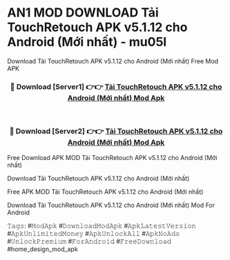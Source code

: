 # AN1 MOD DOWNLOAD Tải TouchRetouch APK v5.1.12 cho Android (Mới nhất) - mu05l
Download Tải TouchRetouch APK v5.1.12 cho Android (Mới nhất) Free Mod APK

<div align="center">
<h3>🔴 Download [Server1] 👉👉 <a href="https://apk-comot.site?title=Tải_TouchRetouch_APK_v5.1.12_cho_Android_(Mới_nhất)">Tải TouchRetouch APK v5.1.12 cho Android (Mới nhất) Mod Apk</a></h3><br>

<h3>🔴 Download [Server2] 👉👉 <a href="https://apk-comot.site?title=Tải_TouchRetouch_APK_v5.1.12_cho_Android_(Mới_nhất)">Tải TouchRetouch APK v5.1.12 cho Android (Mới nhất) Mod Apk</a></h3>
</div>


Free Download APK MOD Tải TouchRetouch APK v5.1.12 cho Android (Mới nhất)

Download Tải TouchRetouch APK v5.1.12 cho Android (Mới nhất) 

Free APK MOD Tải TouchRetouch APK v5.1.12 cho Android (Mới nhất) 

Download Tải TouchRetouch APK v5.1.12 cho Android (Mới nhất) Mod For Android

𝚃𝚊𝚐𝚜: #𝙼𝚘𝚍𝙰𝚙𝚔 #𝙳𝚘𝚠𝚗𝚕𝚘𝚊𝚍𝙼𝚘𝚍𝙰𝚙𝚔 #𝙰𝚙𝚔𝙻𝚊𝚝𝚎𝚜𝚝𝚅𝚎𝚛𝚜𝚒𝚘𝚗 #𝙰𝚙𝚔𝚄𝚗𝚕𝚒𝚖𝚒𝚝𝚎𝚍𝙼𝚘𝚗𝚎𝚢 #𝙰𝚙𝚔𝚄𝚗𝚕𝚘𝚌𝚔𝙰𝚕𝚕 #𝙰𝚙𝚔𝙽𝚘𝙰𝚍𝚜 #𝚄𝚗𝚕𝚘𝚌𝚔𝙿𝚛𝚎𝚖𝚒𝚞𝚖 #𝙵𝚘𝚛𝙰𝚗𝚍𝚛𝚘𝚒𝚍 #𝙵𝚛𝚎𝚎𝙳𝚘𝚠𝚗𝚕𝚘𝚊𝚍 #home_design_mod_apk